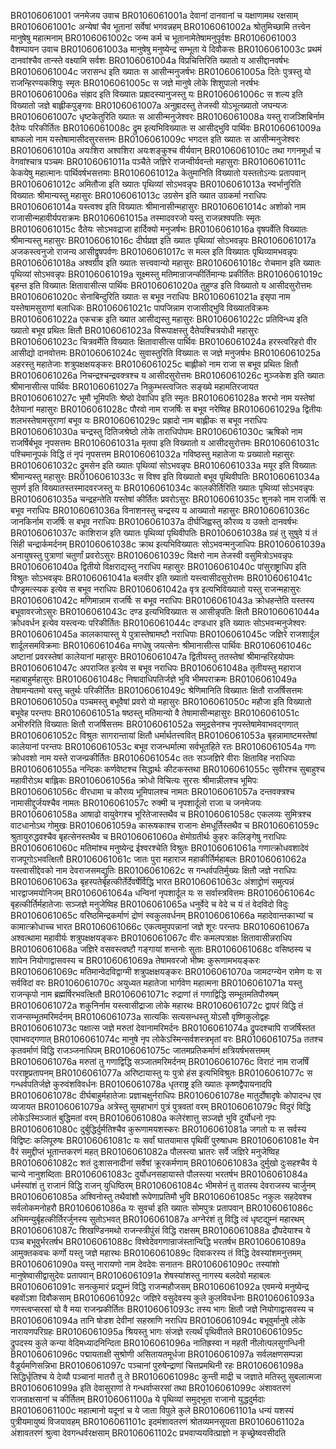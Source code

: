 BR0106061001  	जनमेजय उवाच
BR0106061001a	देवानां दानवानां च यक्षाणामथ रक्षसाम्
BR0106061001c	अन्येषां चैव भूतानां सर्वेषां भगवन्नहम्
BR0106061002a	श्रोतुमिच्छामि तत्त्वेन मानुषेषु महात्मनाम्
BR0106061002c	जन्म कर्म च भूतानामेतेषामनुपूर्वशः
BR0106061003  	वैशम्पायन उवाच
BR0106061003a	मानुषेषु मनुष्येन्द्र सम्भूता ये दिवौकसः
BR0106061003c	प्रथमं दानवांश्चैव तान्स्ते वक्ष्यामि सर्वशः
BR0106061004a	विप्रचित्तिरिति ख्यातो य आसीद्दानवर्षभः
BR0106061004c	जरासन्ध इति ख्यातः स आसीन्मनुजर्षभः
BR0106061005a	दितेः पुत्रस्तु यो राजन्हिरण्यकशिपुः स्मृतः
BR0106061005c	स जज्ञे मानुषे लोके शिशुपालो नरर्षभः
BR0106061006a	संह्राद इति विख्यातः प्रह्रादस्यानुजस्तु यः
BR0106061006c	स शल्य इति विख्यातो जज्ञे बाह्लीकपुङ्गवः
BR0106061007a	अनुह्रादस्तु तेजस्वी योऽभूत्ख्यातो जघन्यजः
BR0106061007c	धृष्टकेतुरिति ख्यातः स आसीन्मनुजेश्वरः
BR0106061008a	यस्तु राजञ्शिबिर्नाम दैतेयः परिकीर्तितः
BR0106061008c	द्रुम इत्यभिविख्यातः स आसीद्भुवि पार्थिवः
BR0106061009a	बाष्कलो नाम यस्तेषामासीदसुरसत्तमः
BR0106061009c	भगदत्त इति ख्यातः स आसीन्मनुजेश्वरः
BR0106061010a	अयःशिरा अश्वशिरा अयःशङ्कुश्च वीर्यवान्
BR0106061010c	तथा गगनमूर्धा च वेगवांश्चात्र पञ्चमः
BR0106061011a	पञ्चैते जज्ञिरे राजन्वीर्यवन्तो महासुराः
BR0106061011c	केकयेषु महात्मानः पार्थिवर्षभसत्तमाः
BR0106061012a	केतुमानिति विख्यातो यस्ततोऽन्यः प्रतापवान्
BR0106061012c	अमितौजा इति ख्यातः पृथिव्यां सोऽभवन्नृपः
BR0106061013a	स्वर्भानुरिति विख्यातः श्रीमान्यस्तु महासुरः
BR0106061013c	उग्रसेन इति ख्यात उग्रकर्मा नराधिपः
BR0106061014a	यस्त्वश्व इति विख्यातः श्रीमानासीन्महासुरः
BR0106061014c	अशोको नाम राजासीन्महावीर्यपराक्रमः
BR0106061015a	तस्मादवरजो यस्तु राजन्नश्वपतिः स्मृतः
BR0106061015c	दैतेयः सोऽभवद्राजा हार्दिक्यो मनुजर्षभः
BR0106061016a	वृषपर्वेति विख्यातः श्रीमान्यस्तु महासुरः
BR0106061016c	दीर्घप्रज्ञ इति ख्यातः पृथिव्यां सोऽभवन्नृपः
BR0106061017a	अजकस्त्वनुजो राजन्य आसीद्वृषपर्वणः
BR0106061017c	स मल्ल इति विख्यातः पृथिव्यामभवन्नृपः
BR0106061018a	अश्वग्रीव इति ख्यातः सत्त्ववान्यो महासुरः
BR0106061018c	रोचमान इति ख्यातः पृथिव्यां सोऽभवन्नृपः
BR0106061019a	सूक्ष्मस्तु मतिमान्राजन्कीर्तिमान्यः प्रकीर्तितः
BR0106061019c	बृहन्त इति विख्यातः क्षितावासीत्स पार्थिवः
BR0106061020a	तुहुण्ड इति विख्यातो य आसीदसुरोत्तमः
BR0106061020c	सेनाबिन्दुरिति ख्यातः स बभूव नराधिपः
BR0106061021a	इसृपा नाम यस्तेषामसुराणां बलाधिकः
BR0106061021c	पापजिन्नाम राजासीद्भुवि विख्यातविक्रमः
BR0106061022a	एकचक्र इति ख्यात आसीद्यस्तु महासुरः
BR0106061022c	प्रतिविन्ध्य इति ख्यातो बभूव प्रथितः क्षितौ
BR0106061023a	विरूपाक्षस्तु दैतेयश्चित्रयोधी महासुरः
BR0106061023c	चित्रवर्मेति विख्यातः क्षितावासीत्स पार्थिवः
BR0106061024a	हरस्त्वरिहरो वीर आसीद्यो दानवोत्तमः
BR0106061024c	सुवास्तुरिति विख्यातः स जज्ञे मनुजर्षभः
BR0106061025a	अहरस्तु महातेजाः शत्रुपक्षक्षयङ्करः
BR0106061025c	बाह्लीको नाम राजा स बभूव प्रथितः क्षितौ
BR0106061026a	निचन्द्रश्चन्द्रवक्त्रश्च य आसीदसुरोत्तमः
BR0106061026c	मुञ्जकेश इति ख्यातः श्रीमानासीत्स पार्थिवः
BR0106061027a	निकुम्भस्त्वजितः सङ्ख्ये महामतिरजायत
BR0106061027c	भूमौ भूमिपतिः श्रेष्ठो देवाधिप इति स्मृतः
BR0106061028a	शरभो नाम यस्तेषां दैतेयानां महासुरः
BR0106061028c	पौरवो नाम राजर्षिः स बभूव नरेष्विह
BR0106061029a	द्वितीयः शलभस्तेषामसुराणां बभूव यः
BR0106061029c	प्रह्रादो नाम बाह्लीकः स बभूव नराधिपः
BR0106061030a	चन्द्रस्तु दितिजश्रेष्ठो लोके ताराधिपोपमः
BR0106061030c	ऋषिको नाम राजर्षिर्बभूव नृपसत्तमः
BR0106061031a	मृतपा इति विख्यातो य आसीदसुरोत्तमः
BR0106061031c	पश्चिमानूपकं विद्धि तं नृपं नृपसत्तम
BR0106061032a	गविष्ठस्तु महातेजा यः प्रख्यातो महासुरः
BR0106061032c	द्रुमसेन इति ख्यातः पृथिव्यां सोऽभवन्नृपः
BR0106061033a	मयूर इति विख्यातः श्रीमान्यस्तु महासुरः
BR0106061033c	स विश्व इति विख्यातो बभूव पृथिवीपतिः
BR0106061034a	सुपर्ण इति विख्यातस्तस्मादवरजस्तु यः
BR0106061034c	कालकीर्तिरिति ख्यातः पृथिव्यां सोऽभवन्नृपः
BR0106061035a	चन्द्रहन्तेति यस्तेषां कीर्तितः प्रवरोऽसुरः
BR0106061035c	शुनको नाम राजर्षिः स बभूव नराधिपः
BR0106061036a	विनाशनस्तु चन्द्रस्य य आख्यातो महासुरः
BR0106061036c	जानकिर्नाम राजर्षिः स बभूव नराधिपः
BR0106061037a	दीर्घजिह्वस्तु कौरव्य य उक्तो दानवर्षभः
BR0106061037c	काशिराज इति ख्यातः पृथिव्यां पृथिवीपतिः
BR0106061038a	ग्रहं तु सुषुवे यं तं सिंही चन्द्रार्कमर्दनम्
BR0106061038c	क्राथ इत्यभिविख्यातः सोऽभवन्मनुजाधिपः
BR0106061039a	अनायुषस्तु पुत्राणां चतुर्णां प्रवरोऽसुरः
BR0106061039c	विक्षरो नाम तेजस्वी वसुमित्रोऽभवन्नृपः
BR0106061040a	द्वितीयो विक्षराद्यस्तु नराधिप महासुरः
BR0106061040c	पांसुराष्ट्राधिप इति विश्रुतः सोऽभवन्नृपः
BR0106061041a	बलवीर इति ख्यातो यस्त्वासीदसुरोत्तमः
BR0106061041c	पौण्ड्रमत्स्यक इत्येव स बभूव नराधिपः
BR0106061042a	वृत्र इत्यभिविख्यातो यस्तु राजन्महासुरः
BR0106061042c	मणिमान्नाम राजर्षिः स बभूव नराधिपः
BR0106061043a	क्रोधहन्तेति यस्तस्य बभूवावरजोऽसुरः
BR0106061043c	दण्ड इत्यभिविख्यातः स आसीन्नृपतिः क्षितौ
BR0106061044a	क्रोधवर्धन इत्येव यस्त्वन्यः परिकीर्तितः
BR0106061044c	दण्डधार इति ख्यातः सोऽभवन्मनुजेश्वरः
BR0106061045a	कालकायास्तु ये पुत्रास्तेषामष्टौ नराधिपाः
BR0106061045c	जज्ञिरे राजशार्दूल शार्दूलसमविक्रमाः
BR0106061046a	मगधेषु जयत्सेनः श्रीमानासीत्स पार्थिवः
BR0106061046c	अष्टानां प्रवरस्तेषां कालेयानां महासुरः
BR0106061047a	द्वितीयस्तु ततस्तेषां श्रीमान्हरिहयोपमः
BR0106061047c	अपराजित इत्येव स बभूव नराधिपः
BR0106061048a	तृतीयस्तु महाराज महाबाहुर्महासुरः
BR0106061048c	निषादाधिपतिर्जज्ञे भुवि भीमपराक्रमः
BR0106061049a	तेषामन्यतमो यस्तु चतुर्थः परिकीर्तितः
BR0106061049c	श्रेणिमानिति विख्यातः क्षितौ राजर्षिसत्तमः
BR0106061050a	पञ्चमस्तु बभूवैषां प्रवरो यो महासुरः
BR0106061050c	महौजा इति विख्यातो बभूवेह परन्तपः
BR0106061051a	षष्ठस्तु मतिमान्यो वै तेषामासीन्महासुरः
BR0106061051c	अभीरुरिति विख्यातः क्षितौ राजर्षिसत्तमः
BR0106061052a	समुद्रसेनश्च नृपस्तेषामेवाभवद्गणात्
BR0106061052c	विश्रुतः सागरान्तायां क्षितौ धर्मार्थतत्त्ववित्
BR0106061053a	बृहन्नामाष्टमस्तेषां कालेयानां परन्तपः
BR0106061053c	बभूव राजन्धर्मात्मा सर्वभूतहिते रतः
BR0106061054a	गणः क्रोधवशो नाम यस्ते राजन्प्रकीर्तितः
BR0106061054c	ततः सञ्जज्ञिरे वीराः क्षिताविह नराधिपाः
BR0106061055a	नन्दिकः कर्णवेष्टश्च सिद्धार्थः कीटकस्तथा
BR0106061055c	सुवीरश्च सुबाहुश्च महावीरोऽथ बाह्लिकः
BR0106061056a	क्रोधो विचित्यः सुरसः श्रीमान्नीलश्च भूमिपः
BR0106061056c	वीरधामा च कौरव्य भूमिपालश्च नामतः
BR0106061057a	दन्तवक्त्रश्च नामासीद्दुर्जयश्चैव नामतः
BR0106061057c	रुक्मी च नृपशार्दूलो राजा च जनमेजयः
BR0106061058a	आषाढो वायुवेगश्च भूरितेजास्तथैव च
BR0106061058c	एकलव्यः सुमित्रश्च वाटधानोऽथ गोमुखः
BR0106061059a	कारूषकाश्च राजानः क्षेमधूर्तिस्तथैव च
BR0106061059c	श्रुतायुरुद्धवश्चैव बृहत्सेनस्तथैव च
BR0106061060a	क्षेमोग्रतीर्थः कुहरः कलिङ्गेषु नराधिपः
BR0106061060c	मतिमांश्च मनुष्येन्द्र ईश्वरश्चेति विश्रुतः
BR0106061061a	गणात्क्रोधवशादेवं राजपूगोऽभवत्क्षितौ
BR0106061061c	जातः पुरा महाराज महाकीर्तिर्महाबलः
BR0106061062a	यस्त्वासीद्देवको नाम देवराजसमद्युतिः
BR0106061062c	स गन्धर्वपतिर्मुख्यः क्षितौ जज्ञे नराधिपः
BR0106061063a	बृहस्पतेर्बृहत्कीर्तेर्देवर्षेर्विद्धि भारत
BR0106061063c	अंशाद्द्रोणं समुत्पन्नं भारद्वाजमयोनिजम्
BR0106061064a	धन्विनां नृपशार्दूल यः स सर्वास्त्रवित्तमः
BR0106061064c	बृहत्कीर्तिर्महातेजाः सञ्जज्ञे मनुजेष्विह
BR0106061065a	धनुर्वेदे च वेदे च यं तं वेदविदो विदुः
BR0106061065c	वरिष्ठमिन्द्रकर्माणं द्रोणं स्वकुलवर्धनम्
BR0106061066a	महादेवान्तकाभ्यां च कामात्क्रोधाच्च भारत
BR0106061066c	एकत्वमुपपन्नानां जज्ञे शूरः परन्तपः
BR0106061067a	अश्वत्थामा महावीर्यः शत्रुपक्षक्षयङ्करः
BR0106061067c	वीरः कमलपत्राक्षः क्षितावासीन्नराधिप
BR0106061068a	जज्ञिरे वसवस्त्वष्टौ गङ्गायां शन्तनोः सुताः
BR0106061068c	वसिष्ठस्य च शापेन नियोगाद्वासवस्य च
BR0106061069a	तेषामवरजो भीष्मः कुरूणामभयङ्करः
BR0106061069c	मतिमान्वेदविद्वाग्मी शत्रुपक्षक्षयङ्करः
BR0106061070a	जामदग्न्येन रामेण यः स सर्वविदां वरः
BR0106061070c	अयुध्यत महातेजा भार्गवेण महात्मना
BR0106061071a	यस्तु राजन्कृपो नाम ब्रह्मर्षिरभवत्क्षितौ
BR0106061071c	रुद्राणां तं गणाद्विद्धि सम्भूतमतिपौरुषम्
BR0106061072a	शकुनिर्नाम यस्त्वासीद्राजा लोके महारथः
BR0106061072c	द्वापरं विद्धि तं राजन्सम्भूतमरिमर्दनम्
BR0106061073a	सात्यकिः सत्यसन्धस्तु योऽसौ वृष्णिकुलोद्वहः
BR0106061073c	पक्षात्स जज्ञे मरुतां देवानामरिमर्दनः
BR0106061074a	द्रुपदश्चापि राजर्षिस्तत एवाभवद्गणात्
BR0106061074c	मानुषे नृप लोकेऽस्मिन्सर्वशस्त्रभृतां वरः
BR0106061075a	ततश्च कृतवर्माणं विद्धि राजञ्जनाधिपम्
BR0106061075c	जातमप्रतिकर्माणं क्षत्रियर्षभसत्तमम्
BR0106061076a	मरुतां तु गणाद्विद्धि सञ्जातमरिमर्दनम्
BR0106061076c	विराटं नाम राजर्षिं परराष्ट्रप्रतापनम्
BR0106061077a	अरिष्टायास्तु यः पुत्रो हंस इत्यभिविश्रुतः
BR0106061077c	स गन्धर्वपतिर्जज्ञे कुरुवंशविवर्धनः
BR0106061078a	धृतराष्ट्र इति ख्यातः कृष्णद्वैपायनादपि
BR0106061078c	दीर्घबाहुर्महातेजाः प्रज्ञाचक्षुर्नराधिपः
BR0106061078e 	मातुर्दोषादृषेः कोपादन्ध एव व्यजायत
BR0106061079a	अत्रेस्तु सुमहाभागं पुत्रं पुत्रवतां वरम्
BR0106061079c	विदुरं विद्धि लोकेऽस्मिञ्जातं बुद्धिमतां वरम्
BR0106061080a	कलेरंशात्तु सञ्जज्ञे भुवि दुर्योधनो नृपः
BR0106061080c	दुर्बुद्धिर्दुर्मतिश्चैव कुरूणामयशस्करः
BR0106061081a	जगतो यः स सर्वस्य विद्विष्टः कलिपूरुषः
BR0106061081c	यः सर्वां घातयामास पृथिवीं पुरुषाधमः
BR0106061081e 	येन वैरं समुद्दीप्तं भूतान्तकरणं महत्
BR0106061082a	पौलस्त्या भ्रातरः सर्वे जज्ञिरे मनुजेष्विह
BR0106061082c	शतं दुःशासनादीनां सर्वेषां क्रूरकर्मणाम्
BR0106061083a	दुर्मुखो दुःसहश्चैव ये चान्ये नानुशब्दिताः
BR0106061083c	दुर्योधनसहायास्ते पौलस्त्या भरतर्षभ
BR0106061084a	धर्मस्यांशं तु राजानं विद्धि राजन् युधिष्ठिरम्
BR0106061084c	भीमसेनं तु वातस्य देवराजस्य चार्जुनम्
BR0106061085a	अश्विनोस्तु तथैवांशौ रूपेणाप्रतिमौ भुवि
BR0106061085c	नकुलः सहदेवश्च सर्वलोकमनोहरौ
BR0106061086a	यः सुवर्चा इति ख्यातः सोमपुत्रः प्रतापवान्
BR0106061086c	अभिमन्युर्बृहत्कीर्तिरर्जुनस्य सुतोऽभवत्
BR0106061087a	अग्नेरंशं तु विद्धि त्वं धृष्टद्युम्नं महारथम्
BR0106061087c	शिखण्डिनमथो राजन्स्त्रीपुंसं विद्धि राक्षसम्
BR0106061088a	द्रौपदेयाश्च ये पञ्च बभूवुर्भरतर्षभ
BR0106061088c	विश्वेदेवगणान्राजंस्तान्विद्धि भरतर्षभ
BR0106061089a	आमुक्तकवचः कर्णो यस्तु जज्ञे महारथः
BR0106061089c	दिवाकरस्य तं विद्धि देवस्यांशमनुत्तमम्
BR0106061090a	यस्तु नारायणो नाम देवदेवः सनातनः
BR0106061090c	तस्यांशो मानुषेष्वासीद्वासुदेवः प्रतापवान्
BR0106061091a	शेषस्यांशस्तु नागस्य बलदेवो महाबलः
BR0106061091c	सनत्कुमारं प्रद्युम्नं विद्धि राजन्महौजसम्
BR0106061092a	एवमन्ये मनुष्येन्द्र बहवोंऽशा दिवौकसाम्
BR0106061092c	जज्ञिरे वसुदेवस्य कुले कुलविवर्धनाः
BR0106061093a	गणस्त्वप्सरसां यो वै मया राजन्प्रकीर्तितः
BR0106061093c	तस्य भागः क्षितौ जज्ञे नियोगाद्वासवस्य च
BR0106061094a	तानि षोडश देवीनां सहस्राणि नराधिप
BR0106061094c	बभूवुर्मानुषे लोके नारायणपरिग्रहः
BR0106061095a	श्रियस्तु भागः संजज्ञे रत्यर्थं पृथिवीतले
BR0106061095c	द्रुपदस्य कुले कन्या वेदिमध्यादनिन्दिता
BR0106061096a	नातिह्रस्वा न महती नीलोत्पलसुगन्धिनी
BR0106061096c	पद्मायताक्षी सुश्रोणी असितायतमूर्धजा
BR0106061097a	सर्वलक्षणसम्पन्ना वैडूर्यमणिसन्निभा
BR0106061097c	पञ्चानां पुरुषेन्द्राणां चित्तप्रमथिनी रहः
BR0106061098a	सिद्धिर्धृतिश्च ये देव्यौ पञ्चानां मातरौ तु ते
BR0106061098c	कुन्ती माद्री च जज्ञाते मतिस्तु सुबलात्मजा
BR0106061099a	इति देवासुराणां ते गन्धर्वाप्सरसां तथा
BR0106061099c	अंशावतरणं राजन्राक्षसानां च कीर्तितम्
BR0106061100a	ये पृथिव्यां समुद्भूता राजानो युद्धदुर्मदाः
BR0106061100c	महात्मानो यदूनां च ये जाता विपुले कुले
BR0106061101a	धन्यं यशस्यं पुत्रीयमायुष्यं विजयावहम्
BR0106061101c	इदमंशावतरणं श्रोतव्यमनसूयता
BR0106061102a	अंशावतरणं श्रुत्वा देवगन्धर्वरक्षसाम्
BR0106061102c	प्रभवाप्ययवित्प्राज्ञो न कृच्छ्रेष्ववसीदति
